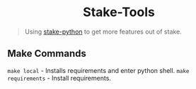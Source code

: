<h1 align="center">Stake-Tools</h1>

> Using [stake-python](https://github.com/stabacco/stake-python) to get more features out of stake.

## Make Commands

`make local` - Installs requirements and enter python shell.
`make requirements` - Install requirements.